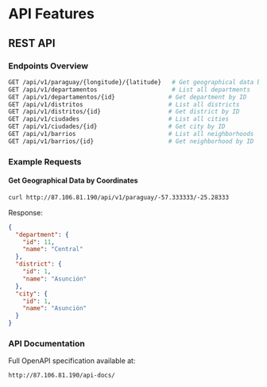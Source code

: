 # API Features

## REST API

### Endpoints Overview
```bash
GET /api/v1/paraguay/{longitude}/{latitude}   # Get geographical data by coordinates
GET /api/v1/departamentos                     # List all departments
GET /api/v1/departamentos/{id}               # Get department by ID
GET /api/v1/distritos                        # List all districts
GET /api/v1/distritos/{id}                   # Get district by ID
GET /api/v1/ciudades                         # List all cities
GET /api/v1/ciudades/{id}                    # Get city by ID
GET /api/v1/barrios                          # List all neighborhoods
GET /api/v1/barrios/{id}                     # Get neighborhood by ID
```

### Example Requests

#### Get Geographical Data by Coordinates
```bash
curl http://87.106.81.190/api/v1/paraguay/-57.333333/-25.28333
```

Response:
```json
{
  "department": {
    "id": 11,
    "name": "Central"
  },
  "district": {
    "id": 1,
    "name": "Asunción"
  },
  "city": {
    "id": 1,
    "name": "Asunción"
  }
}
```

### API Documentation
Full OpenAPI specification available at:
```
http://87.106.81.190/api-docs/
```
